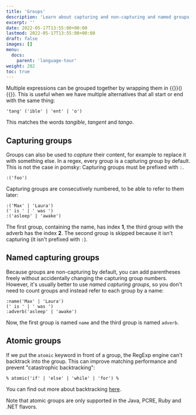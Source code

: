 ```yaml
---
title: 'Groups'
description: 'Learn about capturing and non-capturing and named groups'
excerpt: ''
date: 2022-05-17T13:55:00+00:00
lastmod: 2022-05-17T13:55:00+00:00
draft: false
images: []
menu:
  docs:
    parent: 'language-tour'
weight: 202
toc: true
---
```


Multiple expressions can be grouped together by wrapping them in {{<po>}}(){{</po>}}.
This is useful when we have multiple alternatives that all start or end with the same thing:

```pomsky
'tang' ('ible' | 'ent' | 'o')
```

This matches the words _tangible_, _tangent_ and _tango_.

## Capturing groups

Groups can also be used to _capture_ their content, for example to replace it with something else.
In a regex, every group is a capturing group by default. This is not the case in pomsky: Capturing
groups must be prefixed with `:`.

```pomsky
:('foo')
```

Capturing groups are consecutively numbered, to be able to refer to them later:

```pomsky
:('Max' | 'Laura')
(' is ' | ' was ')
:('asleep' | 'awake')
```

The first group, containing the name, has index **1**, the third group with the adverb has the index
**2**. The second group is skipped because it isn't capturing (it isn't prefixed with `:`).

## Named capturing groups

Because groups are non-capturing by default, you can add parentheses freely without accidentally
changing the capturing group numbers. However, it's usually better to use _named capturing groups_,
so you don't need to count groups and instead refer to each group by a name:

```pomsky
:name('Max' | 'Laura')
(' is ' | ' was ')
:adverb('asleep' | 'awake')
```

Now, the first group is named `name` and the third group is named `adverb`.

## Atomic groups

If we put the `atomic` keyword in front of a group, the RegExp engine can't backtrack into the
group. This can improve matching performance and prevent "catastrophic backtracking":

```pomsky
% atomic('if' | 'else' | 'while' | 'for') %
```

You can find out more about backtracking [here](https://www.regular-expressions.info/catastrophic.html).

Note that atomic groups are only supported in the Java, PCRE, Ruby and .NET flavors.
